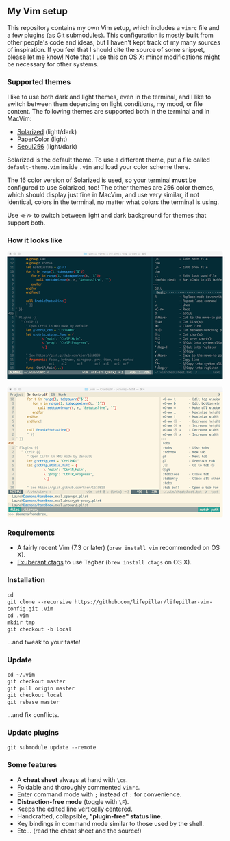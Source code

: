 ## My Vim setup

This repository contains my own Vim setup, which includes a `vimrc` file and a
few plugins (as Git submodules). This configuration is mostly built from other
people's code and ideas, but I haven't kept track of my many sources of
inspiration. If you feel that I should cite the source of some snippet, please
let me know! Note that I use this on OS X: minor modifications might be
necessary for other systems.

### Supported themes

I like to use both dark and light themes, even in the terminal, and I like to
switch between them depending on light conditions, my mood, or file content.
The following themes are supported both in the terminal and in MacVim:

- [Solarized](https://github.com/altercation/vim-colors-solarized) (light/dark)
- [PaperColor](https://github.com/NLKNguyen/papercolor-theme) (light)
- [Seoul256](https://github.com/junegunn/seoul256.vim) (light/dark)

Solarized is the default theme. To use a different theme, put a file called
`default-theme.vim` inside `.vim` and load your color scheme there.

The 16 color version of Solarized is used, so your terminal **must** be
configured to use Solarized, too! The other themes are 256 color themes, which
should display just fine in MacVim, and use very similar, if not identical,
colors in the terminal, no matter what colors the terminal is using.

Use `<F7>` to switch between light and dark background for themes that support
both.

### How it looks like

![Solarized Dark](screenshots/solarized_dark.png)

![Solarized Light](screenshots/solarized_light.png)

### Requirements

- A fairly recent Vim (7.3 or later) (`brew install vim` recommended on OS X).
- [Exuberant ctags](http://ctags.sourceforge.net) to use Tagbar (`brew install ctags` on OS X).

### Installation

    cd
    git clone --recursive https://github.com/lifepillar/lifepillar-vim-config.git .vim
    cd .vim
    mkdir tmp
    git checkout -b local

…and tweak to your taste!

### Update

    cd ~/.vim
    git checkout master
    git pull origin master
    git checkout local
    git rebase master

…and fix conflicts.

### Update plugins

    git submodule update --remote

###  Some features

- A **cheat sheet** always at hand with `\cs`.
- Foldable and thoroughly commented `vimrc`.
- Enter command mode with `;` instead of `:` for convenience.
- **Distraction-free mode** (toggle with `\F`).
- Keeps the edited line vertically centered.
- Handcrafted, collapsible, **"plugin-free" status line**.
- Key bindings in command mode similar to those used by the shell.
- Etc... (read the cheat sheet and the source!)

